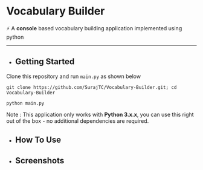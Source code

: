 # Vocabulary Builder
:zap: A **console** based vocabulary building application implemented using python

---

* ## Getting Started
Clone this repository and run `main.py` as shown below
```shell
git clone https://github.com/SurajTC/Vocabulary-Builder.git; cd Vocabulary-Builder
```
```
python main.py
```
Note : This application only works with **Python 3.x.x**, you can use this right out of the box - no additional dependencies are required.

* ## How To Use
* ## Screenshots
